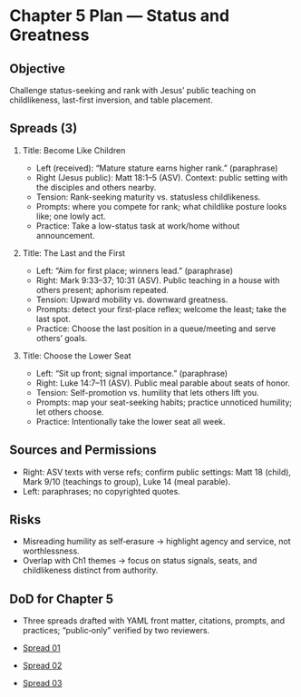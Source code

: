 # Chapter 5 Plan — Status and Greatness

## Objective
Challenge status-seeking and rank with Jesus’ public teaching on childlikeness, last-first inversion, and table placement.

## Spreads (3)
1. Title: Become Like Children
   - Left (received): “Mature stature earns higher rank.” (paraphrase)
   - Right (Jesus public): Matt 18:1–5 (ASV). Context: public setting with the disciples and others nearby.
   - Tension: Rank-seeking maturity vs. statusless childlikeness.
   - Prompts: where you compete for rank; what childlike posture looks like; one lowly act.
   - Practice: Take a low-status task at work/home without announcement.

2. Title: The Last and the First
   - Left: “Aim for first place; winners lead.” (paraphrase)
   - Right: Mark 9:33–37; 10:31 (ASV). Public teaching in a house with others present; aphorism repeated.
   - Tension: Upward mobility vs. downward greatness.
   - Prompts: detect your first-place reflex; welcome the least; take the last spot.
   - Practice: Choose the last position in a queue/meeting and serve others’ goals.

3. Title: Choose the Lower Seat
   - Left: “Sit up front; signal importance.” (paraphrase)
   - Right: Luke 14:7–11 (ASV). Public meal parable about seats of honor.
   - Tension: Self-promotion vs. humility that lets others lift you.
   - Prompts: map your seat-seeking habits; practice unnoticed humility; let others choose.
   - Practice: Intentionally take the lower seat all week.

## Sources and Permissions
- Right: ASV texts with verse refs; confirm public settings: Matt 18 (child), Mark 9/10 (teachings to group), Luke 14 (meal parable).
- Left: paraphrases; no copyrighted quotes.

## Risks
- Misreading humility as self‑erasure → highlight agency and service, not worthlessness.
- Overlap with Ch1 themes → focus on status signals, seats, and childlikeness distinct from authority.

## DoD for Chapter 5
- Three spreads drafted with YAML front matter, citations, prompts, and practices; “public‑only” verified by two reviewers.

- [Spread 01](../manuscript/CHAPTER_05/SPREAD_01.md)
- [Spread 02](../manuscript/CHAPTER_05/SPREAD_02.md)
- [Spread 03](../manuscript/CHAPTER_05/SPREAD_03.md)